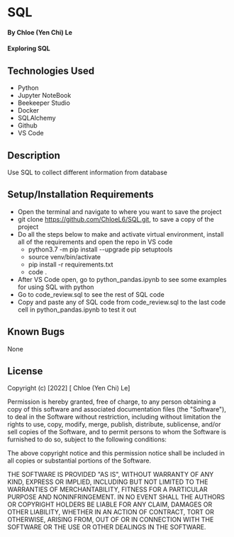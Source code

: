 # SQL

#### By Chloe (Yen Chi) Le

#### Exploring SQL

## Technologies Used

* Python
* Jupyter NoteBook
* Beekeeper Studio
* Docker
* SQLAlchemy
* Github
* VS Code 

## Description

Use SQL to collect different information from database

## Setup/Installation Requirements

* Open the terminal and navigate to where you want to save the project
* git clone https://github.com/ChloeL6/SQL.git, to save a copy of the project
* Do all the steps below to make and activate virtual environment, install all of the requirements and open the repo in VS code
    * python3.7 -m pip install --upgrade pip setuptools 
    * source venv/bin/activate
    * pip install -r requirements.txt
    * code .
* After VS Code open, go to python_pandas.ipynb to see some examples for using SQL with python
* Go to code_review.sql to see the rest of SQL code
* Copy and paste any of SQL code from code_review.sql to the last code cell in python_pandas.ipynb to test it out 


## Known Bugs

None

## License

Copyright (c) [2022] [ Chloe (Yen Chi) Le]

Permission is hereby granted, free of charge, to any person obtaining a copy of this software and associated documentation files (the "Software"), to deal in the Software without restriction, including without limitation the rights to use, copy, modify, merge, publish, distribute, sublicense, and/or sell copies of the Software, and to permit persons to whom the Software is furnished to do so, subject to the following conditions:

The above copyright notice and this permission notice shall be included in all copies or substantial portions of the Software.

THE SOFTWARE IS PROVIDED "AS IS", WITHOUT WARRANTY OF ANY KIND, EXPRESS OR IMPLIED, INCLUDING BUT NOT LIMITED TO THE WARRANTIES OF MERCHANTABILITY, FITNESS FOR A PARTICULAR PURPOSE AND NONINFRINGEMENT. IN NO EVENT SHALL THE AUTHORS OR COPYRIGHT HOLDERS BE LIABLE FOR ANY CLAIM, DAMAGES OR OTHER LIABILITY, WHETHER IN AN ACTION OF CONTRACT, TORT OR OTHERWISE, ARISING FROM, OUT OF OR IN CONNECTION WITH THE SOFTWARE OR THE USE OR OTHER DEALINGS IN THE SOFTWARE.